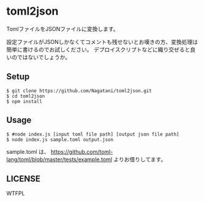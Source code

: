 # toml2json

TomlファイルをJSONファイルに変換します。

設定ファイルがJSONしかなくてコメントも残せないとお嘆きの方、変換処理は簡単に書けるのでお試しください。
デプロイスクリプトなどに織り交ぜると良いのではないでしょうか。

## Setup

```
$ git clone https://github.com/Nagatani/toml2json.git
$ cd toml2json
$ npm install
```

## Usage

```
$ #node index.js [input toml file path] [output json file path]
$ node index.js sample.toml output.json
```



sample.toml は、 https://github.com/toml-lang/toml/blob/master/tests/example.toml よりお借りしてます。


## LICENSE
WTFPL
